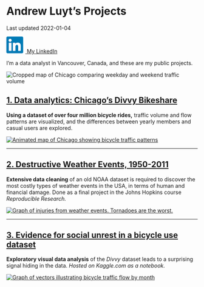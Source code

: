 Andrew Luyt’s Projects
================
Last updated 2022-01-04

<a href="https://www.linkedin.com/in/andrew-luyt/" target="_blank"><img src="img/li-icon.png" alt="LinkedIn icon" /> My LinkedIn</a>

I’m a data analyst in Vancouver, Canada, and these are my public
projects.

![Cropped map of Chicago comparing weekday and weekend traffic
volume](./img/chicago-crop-banner2.png)

## [1. Data analytics: Chicago’s Divvy Bikeshare](https://andrewluyt.github.io/divvy-bikeshare/)

**Using a dataset of over four million bicycle rides,** traffic volume
and flow patterns are visualized, and the differences between yearly
members and casual users are explored.

[![Animated map of Chicago showing bicycle traffic
patterns](https://andrewluyt.github.io/divvy-bikeshare/analysis-report_files/figure-gfm/all%20traffic%20flow%20mapped%20fine%20detail%20zoomed-1.gif)](https://andrewluyt.github.io/divvy-bikeshare/)

------------------------------------------------------------------------

## [2. Destructive Weather Events, 1950-2011](https://rpubs.com/agl/852813)

**Extensive data cleaning** of an old NOAA dataset is required to
discover the most costly types of weather events in the USA, in terms of
human and financial damage. Done as a final project in the Johns Hopkins
course *Reproducible Research.*

[![Graph of injuries from weather events. Tornadoes are the
worst.](./img/injuries-graph.png)](https://rpubs.com/agl/852813)

------------------------------------------------------------------------

## [3. Evidence for social unrest in a bicycle use dataset](https://www.kaggle.com/andyinverted/evidence-for-social-unrest-in-bicycle-usage-data)

**Exploratory visual data analysis** of the *Divvy* dataset leads to a
surprising signal hiding in the data. *Hosted on Kaggle.com as a
notebook.*

[![Graph of vectors illustrating bicycle traffic flow by
month](./img/unrest.png)](https://www.kaggle.com/andyinverted/evidence-for-social-unrest-in-bicycle-usage-data)
